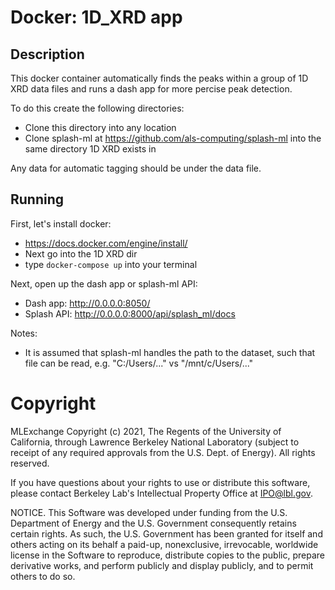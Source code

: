 # Docker: 1D_XRD app

## Description
This docker container automatically finds the peaks within a group of 1D XRD data files and runs a dash app for more percise peak detection.

To do this create the following directories:

* Clone this directory into any location
* Clone splash-ml at https://github.com/als-computing/splash-ml into the same directory 1D XRD exists in

Any data for automatic tagging should be under the data file.

## Running
First, let's install docker:

* https://docs.docker.com/engine/install/
* Next go into the 1D XRD dir
* type `docker-compose up` into your terminal

Next, open up the dash app or splash-ml API:

* Dash app: http://0.0.0.0:8050/
* Splash API: http://0.0.0.0:8000/api/splash_ml/docs

Notes:
- It is assumed that splash-ml handles the path to the dataset, such that file can be read, e.g. "C:/Users/..." vs "/mnt/c/Users/..."

# Copyright
MLExchange Copyright (c) 2021, The Regents of the University of California, through Lawrence Berkeley National Laboratory (subject to receipt of any required approvals from the U.S. Dept. of Energy). All rights reserved.

If you have questions about your rights to use or distribute this software, please contact Berkeley Lab's Intellectual Property Office at IPO@lbl.gov.

NOTICE.  This Software was developed under funding from the U.S. Department of Energy and the U.S. Government consequently retains certain rights.  As such, the U.S. Government has been granted for itself and others acting on its behalf a paid-up, nonexclusive, irrevocable, worldwide license in the Software to reproduce, distribute copies to the public, prepare derivative works, and perform publicly and display publicly, and to permit others to do so.
